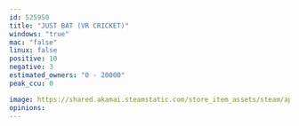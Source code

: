 ```yaml
---
id: 525950
title: "JUST BAT (VR CRICKET)"
windows: "true"
mac: "false"
linux: false
positive: 10
negative: 3
estimated_owners: "0 - 20000"
peak_ccu: 0

image: https://shared.akamai.steamstatic.com/store_item_assets/steam/apps/525950/header.jpg?t=1473746507
opinions:
---
```

